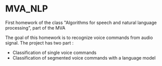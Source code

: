 # MVA_NLP
First homework of the class "Algorithms for speech and natural language processing", part of the MVA

The goal of this homework is to recognize voice commands from audio signal. The project has two part : 
- Classification of single voice commands
- Classification of segmented voice commands with a language model
